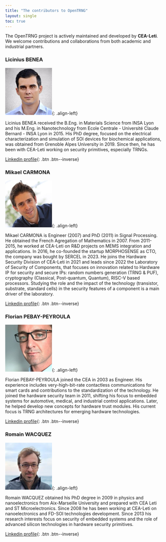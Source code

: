 ```yaml
---
title: "The contributors to OpenTRNG"
layout: single
toc: true
---
```


The OpenTRNG project is actively maintained and developed by **CEA-Leti**. We welcome contributions and collaborations from both academic and industrial partners.

### Licinius BENEA

![image-left](/assets/images/avatar_lb.jpg){: .align-left}

Licinius BENEA received the B.Eng. in Materials Science from INSA Lyon and his M.Eng. in Nanotechnology from Ecole Centrale - Université Claude Bernard - INSA Lyon in 2015. His PhD degree, focused on the electrical characterization and simulation of SOI devices for biochemical applications, was obtained from Grenoble Alpes University in 2019. Since then, he has been with CEA-Leti working on security primitives, especially TRNGs.

[<i class="fab fa-fw fa-linkedin" aria-hidden="true"></i>Linkedin profile](https://www.linkedin.com/in/licinius-benea/){: .btn .btn--inverse}

### Mikael CARMONA

![image-left](/assets/images/avatar_mc.jpg){: .align-left}

Mikael CARMONA is Engineer (2007) and PhD (2011) in Signal Processing. He obtained the French Agregation of Mathematics in 2007. From 2011-2015, he worked at CEA-Leti on R&D projects on MEMS integration and applications. In 2016, he co-founded the startup MORPHOSENSE as CTO, the company was bought by SERCEL in 2023. He joins the Hardware Security Division of CEA-Leti in 2021 and leads since 2022 the Laboratory of Security of Components, that focuses on innovation related to Hardware IP for security and secure IPs: random numbers generation (TRNG & PUF), cryptography (Classical, Post-quantum, Quantum), RISC-V based processors. Studying the role and the impact of the technology (transistor, substrate, standard cells) in the security features of a component is a main driver of the laboratory.

[<i class="fab fa-fw fa-linkedin" aria-hidden="true"></i>Linkedin profile](https://www.linkedin.com/in/mikael-carmona-cyber/){: .btn .btn--inverse}

### Florian PEBAY-PEYROULA

![image-left](/assets/images/avatar_fp.jpg){: .align-left}

Florian PEBAY-PEYROULA joined the CEA in 2003 as Engineer. His experience includes very-high-bit-rate contactless communications for smart cards and contributions to the standardization of the technology. He joined the hardware security team in 2011, shifting his focus to embedded systems for automotive, medical, and industrial control applications. Later, he helped develop new concepts for hardware trust modules. His current focus is TRNG architectures for emerging hardware technologies.

[<i class="fab fa-fw fa-linkedin" aria-hidden="true"></i>Linkedin profile](https://www.linkedin.com/in/florian-pebay-peyroula/){: .btn .btn--inverse}

### Romain WACQUEZ

![image-left](/assets/images/avatar_rw.jpg){: .align-left}

Romain WACQUEZ obtained his PhD degree in 2009 in physics and nanoelectronics from Aix-Marseille University and prepared with CEA Leti and ST Microelectronics. Since 2008 he has been working at CEA-Leti on nanoelectronics and FD-SOI technologies development. Since 2013 his research interests focus on security of embedded systems and the role of advanced silicon technologies in hardware security primitives.

[<i class="fab fa-fw fa-linkedin" aria-hidden="true"></i>Linkedin profile](https://www.linkedin.com/in/romain-wacquez/){: .btn .btn--inverse}
